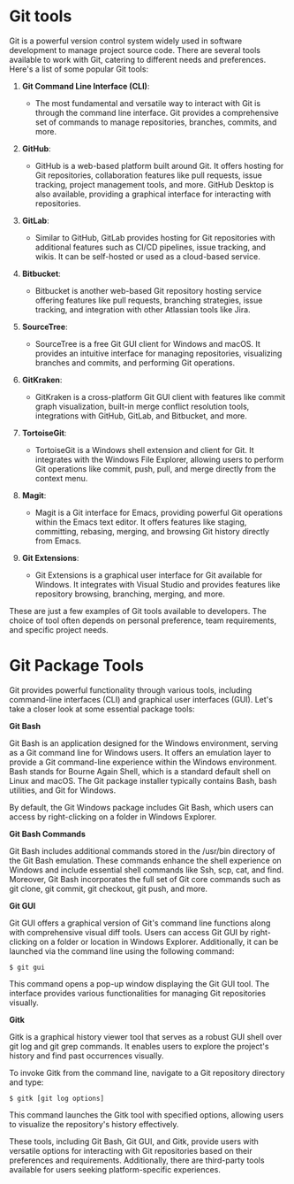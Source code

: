 # Git tools

Git is a powerful version control system widely used in software development to manage project source code. There are several tools available to work with Git, catering to different needs and preferences. Here's a list of some popular Git tools:

1. **Git Command Line Interface (CLI)**:
   - The most fundamental and versatile way to interact with Git is through the command line interface. Git provides a comprehensive set of commands to manage repositories, branches, commits, and more.

2. **GitHub**:
   - GitHub is a web-based platform built around Git. It offers hosting for Git repositories, collaboration features like pull requests, issue tracking, project management tools, and more. GitHub Desktop is also available, providing a graphical interface for interacting with repositories.

3. **GitLab**:
   - Similar to GitHub, GitLab provides hosting for Git repositories with additional features such as CI/CD pipelines, issue tracking, and wikis. It can be self-hosted or used as a cloud-based service.

4. **Bitbucket**:
   - Bitbucket is another web-based Git repository hosting service offering features like pull requests, branching strategies, issue tracking, and integration with other Atlassian tools like Jira.

5. **SourceTree**:
   - SourceTree is a free Git GUI client for Windows and macOS. It provides an intuitive interface for managing repositories, visualizing branches and commits, and performing Git operations.

6. **GitKraken**:
   - GitKraken is a cross-platform Git GUI client with features like commit graph visualization, built-in merge conflict resolution tools, integrations with GitHub, GitLab, and Bitbucket, and more.

7. **TortoiseGit**:
   - TortoiseGit is a Windows shell extension and client for Git. It integrates with the Windows File Explorer, allowing users to perform Git operations like commit, push, pull, and merge directly from the context menu.

8. **Magit**:
   - Magit is a Git interface for Emacs, providing powerful Git operations within the Emacs text editor. It offers features like staging, committing, rebasing, merging, and browsing Git history directly from Emacs.

9. **Git Extensions**:
   - Git Extensions is a graphical user interface for Git available for Windows. It integrates with Visual Studio and provides features like repository browsing, branching, merging, and more.

These are just a few examples of Git tools available to developers. The choice of tool often depends on personal preference, team requirements, and specific project needs.

# Git Package Tools

Git provides powerful functionality through various tools, including command-line interfaces (CLI) and graphical user interfaces (GUI). Let's take a closer look at some essential package tools:

**Git Bash**

Git Bash is an application designed for the Windows environment, serving as a Git command line for Windows users. It offers an emulation layer to provide a Git command-line experience within the Windows environment. Bash stands for Bourne Again Shell, which is a standard default shell on Linux and macOS. The Git package installer typically contains Bash, bash utilities, and Git for Windows.

By default, the Git Windows package includes Git Bash, which users can access by right-clicking on a folder in Windows Explorer.

**Git Bash Commands**

Git Bash includes additional commands stored in the /usr/bin directory of the Git Bash emulation. These commands enhance the shell experience on Windows and include essential shell commands like Ssh, scp, cat, and find. Moreover, Git Bash incorporates the full set of Git core commands such as git clone, git commit, git checkout, git push, and more.

**Git GUI**

Git GUI offers a graphical version of Git's command line functions along with comprehensive visual diff tools. Users can access Git GUI by right-clicking on a folder or location in Windows Explorer. Additionally, it can be launched via the command line using the following command:

```
$ git gui
```

This command opens a pop-up window displaying the Git GUI tool. The interface provides various functionalities for managing Git repositories visually.

**Gitk**

Gitk is a graphical history viewer tool that serves as a robust GUI shell over git log and git grep commands. It enables users to explore the project's history and find past occurrences visually.

To invoke Gitk from the command line, navigate to a Git repository directory and type:

```
$ gitk [git log options]
```

This command launches the Gitk tool with specified options, allowing users to visualize the repository's history effectively.

These tools, including Git Bash, Git GUI, and Gitk, provide users with versatile options for interacting with Git repositories based on their preferences and requirements. Additionally, there are third-party tools available for users seeking platform-specific experiences.